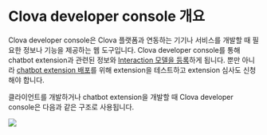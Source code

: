 # Clova developer console 개요

Clova developer console은 Clova 플랫폼과 연동하는 기기나 서비스를 개발할 때 필요한 정보나 기능을 제공하는 웹 도구입니다. Clova developer console를 통해 chatbot extension과 관련된 정보와 [Interaction 모델을 등록](/DevConsole/Guides/CEK/Register_Interaction_Model.md)하게 됩니다. 뿐만 아니라 [chatbot extension 배포](/DevConsole/Guides/CEK/Deploy_Chatbot_Extension.md)를 위해 extension을 테스트하고 extension 심사도 신청해야 합니다.

클라이언트를 개발하거나 chatbot extension을 개발할 때 Clova developer console은 다음과 같은 구조로 사용됩니다.

![](/DevConsole/Resources/Images/DevConsole-Concept_Diagram.png)
